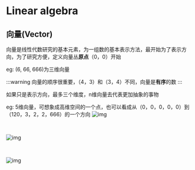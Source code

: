 # Linear algebra

## 向量(Vector)

向量是线性代数研究的基本元素，为一组数的基本表示方法，最开始为了表示方向，为了研究方便，定义向量丛**原点**（0，0）开始

eg: (6, 66, 666)为三维向量

:::warning
向量的顺序很重要，（4，3）和（3，4）不同，向量是**有序**的数
:::

如果只是表示方向，最多三个维度，n维向量去代表更加抽象的事物

eg: 5维向量，可想象成高维空间的一个点，也可以看成从（0，0，0，0，0）到（120，3，2，2，666）的一个方向
![img](~@pic/img/vector-1.png)

</br>

![img](~@pic/img/vector-2.png)

</br>

![img](~@pic/img/vector-3.png)

```python

```